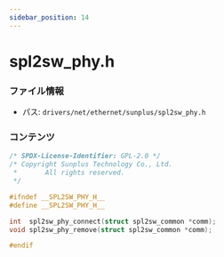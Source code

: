 ```yaml
---
sidebar_position: 14
---
```

# spl2sw_phy.h

### ファイル情報

- パス: `drivers/net/ethernet/sunplus/spl2sw_phy.h`

### コンテンツ

```h
/* SPDX-License-Identifier: GPL-2.0 */
/* Copyright Sunplus Technology Co., Ltd.
 *       All rights reserved.
 */

#ifndef __SPL2SW_PHY_H__
#define __SPL2SW_PHY_H__

int  spl2sw_phy_connect(struct spl2sw_common *comm);
void spl2sw_phy_remove(struct spl2sw_common *comm);

#endif

```
